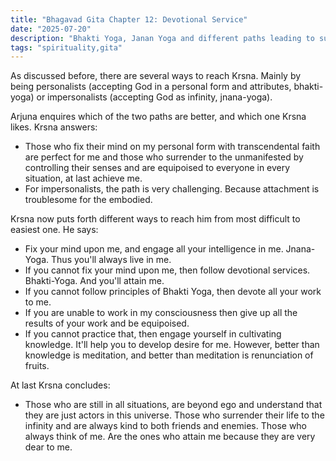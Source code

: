 ```yaml
---
title: "Bhagavad Gita Chapter 12: Devotional Service"
date: "2025-07-20"
description: "Bhakti Yoga, Janan Yoga and different paths leading to supereme"
tags: "spirituality,gita"
---
```


As discussed before, there are several ways to reach Krsna. Mainly by being personalists (accepting God in a personal form and attributes, bhakti-yoga) or impersonalists (accepting God as infinity, jnana-yoga).

Arjuna enquires which of the two paths are better, and which one Krsna likes. Krsna answers:

- Those who fix their mind on my personal form with transcendental faith are perfect for me and those who surrender to the unmanifested by controlling their senses and are equipoised to everyone in every situation, at last achieve me.
- For impersonalists, the path is very challenging. Because attachment is troublesome for the embodied.

Krsna now puts forth different ways to reach him from most difficult to easiest one. He says:

- Fix your mind upon me, and engage all your intelligence in me. Jnana-Yoga. Thus you'll always live in me.
- If you cannot fix your mind upon me, then follow devotional services. Bhakti-Yoga. And you'll attain me.
- If you cannot follow principles of Bhakti Yoga, then devote all your work to me.
- If you are unable to work in my consciousness then give up all the results of your work and be equipoised.
- If you cannot practice that, then engage yourself in cultivating knowledge. It'll help you to develop desire for me. However, better than knowledge is meditation, and better than meditation is renunciation of fruits.

At last Krsna concludes:

- Those who are still in all situations, are beyond ego and understand that they are just actors in this universe. Those who surrender their life to the infinity and are always kind to both friends and enemies. Those who always think of me. Are the ones who attain me because they are very dear to me.

